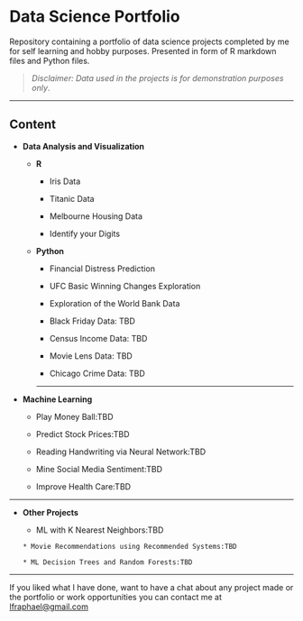 # Data Science Portfolio

Repository containing a portfolio of data science projects completed by me for self learning and hobby purposes.
Presented in form of R markdown files and Python files.


>*Disclaimer: Data used in the projects is for demonstration purposes only*.


----------

## Content

  * **Data Analysis and Visualization**
       * **R**
          * Iris Data
          
          * Titanic Data
          
          * Melbourne Housing Data
          
          * Identify your Digits
          
      * **Python**        
          * Financial Distress Prediction
          
          * UFC Basic Winning Changes Exploration
                   
          * Exploration of the World Bank Data
         
          * Black Friday Data: TBD
           
          * Census Income Data: TBD
           
          * Movie Lens Data: TBD
           
          * Chicago Crime Data: TBD
           
           ----------

 * **Machine Learning**
 
   * Play Money Ball:TBD
   
   * Predict Stock Prices:TBD
   
   * Reading Handwriting via Neural Network:TBD
   
   * Mine Social Media Sentiment:TBD
   
   * Improve Health Care:TBD

----------

  * **Other Projects**
       * ML with K Nearest Neighbors:TBD
       
        * Movie Recommendations using Recommended Systems:TBD
        
        * ML Decision Trees and Random Forests:TBD

----------

If you liked what I have done, want to have a chat about any project made or the portfolio or work opportunities you can contact me at lfraphael@gmail.com

